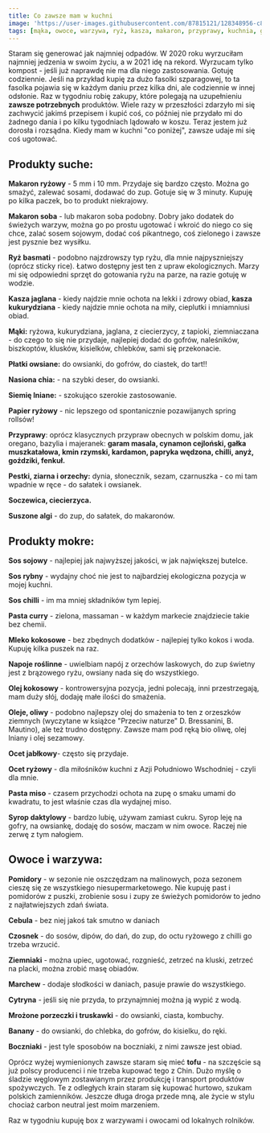 ```yaml
---
title: Co zawsze mam w kuchni
image: 'https://user-images.githubusercontent.com/87815121/128348956-c8d1e2c1-afca-4a91-986f-2370ca6b0581.jpeg'
tags: [mąka, owoce, warzywa, ryż, kasza, makaron, przyprawy, kuchnia, gotowanie, zapasy, jedzenie, olej kokosowy, pasta miso]
---
```


Staram się generować jak najmniej odpadów. W 2020 roku wyrzuciłam najmniej jedzenia w swoim życiu, a w 2021 idę na rekord. Wyrzucam tylko kompost - jeśli już naprawdę nie ma dla niego zastosowania. Gotuję codziennie. Jeśli na przykład kupię za dużo fasolki szparagowej, to ta fasolka pojawia się w każdym daniu przez kilka dni, ale codziennie w innej odsłonie. Raz w tygodniu robię zakupy, które polegają na uzupełnieniu **zawsze potrzebnych** produktów. Wiele razy w przeszłości zdarzyło mi się zachwycić jakimś przepisem i kupić coś, co później nie przydało mi do żadnego dania i po kilku tygodniach lądowało w koszu. Teraz jestem już dorosła i rozsądna. Kiedy mam w kuchni "co poniżej", zawsze udaje mi się coś ugotować. 

## Produkty suche:

**Makaron ryżowy** - 5 mm i 10 mm. Przydaje się bardzo często. Można go smażyć, zalewać sosami, dodawać do zup. Gotuje się w 3 minuty. Kupuję po kilka paczek, bo to produkt niekrajowy.

**Makaron soba** - lub makaron soba podobny. Dobry jako dodatek do świeżych warzyw, można go po prostu ugotować i wkroić do niego co się chce, zalać sosem sojowym, dodać coś pikantnego, coś zielonego i zawsze jest pysznie bez wysiłku. 

**Ryż basmati** - podobno najzdrowszy typ ryżu, dla mnie najpyszniejszy (oprócz sticky rice). Łatwo dostępny jest ten z upraw ekologicznych. Marzy mi się odpowiedni sprzęt do gotowania ryżu na parze, na razie gotuję w wodzie.

**Kasza jaglana** - kiedy najdzie mnie ochota na lekki i zdrowy obiad, **kasza kukurydziana** - kiedy najdzie mnie ochota na miły, cieplutki i mniamniusi obiad.

**Mąki:** ryżowa, kukurydziana, jaglana, z ciecierzycy, z tapioki, ziemniaczana - do czego to się nie przydaje, najlepiej dodać do gofrów, naleśników, biszkoptów, klusków, kisielków, chlebków, sami się przekonacie.

**Płatki owsiane:** do owsianki, do gofrów, do ciastek, do tart!!

**Nasiona chia:** - na szybki deser, do owsianki.

**Siemię lniane:** - szokująco szerokie zastosowanie.

**Papier ryżowy** - nic lepszego od spontanicznie pozawijanych spring rollsów!

**Przyprawy**: oprócz klasycznych przypraw obecnych w polskim domu, jak oregano, bazylia i majeranek: **garam masala, cynamon cejloński, gałka muszkatałowa, kmin rzymski, kardamon, papryka wędzona, chilli, anyż, goździki, fenkuł.**

**Pestki, ziarna i orzechy:** dynia, słonecznik, sezam, czarnuszka - co mi tam wpadnie w ręce - do sałatek i owsianek.

**Soczewica, ciecierzyca.**

**Suszone algi** - do zup, do sałatek, do makaronów.

## Produkty mokre:

**Sos sojowy** - najlepiej jak najwyższej jakości, w jak największej butelce.

**Sos rybny** - wydajny choć nie jest to najbardziej ekologiczna pozycja w mojej kuchni.

**Sos chilli** - im ma mniej składników tym lepiej.

**Pasta curry** - zielona, massaman - w każdym markecie znajdziecie takie bez chemii.

**Mleko kokosowe** - bez zbędnych dodatków - najlepiej tylko kokos i woda. Kupuję kilka puszek na raz.

**Napoje roślinne** - uwielbiam napój z orzechów laskowych, do zup świetny jest z brązowego ryżu, owsiany nada się do wszystkiego. 

**Olej kokosowy** - kontrowersyjna pozycja, jedni polecają, inni przestrzegają, mam duży słój, dodaję małe ilości do smażenia. 

**Oleje, oliwy** - podobno najlepszy olej do smażenia to ten z orzeszków ziemnych (wyczytane w książce "Przeciw naturze" D. Bressanini, B. Mautino), ale też trudno dostępny. Zawsze mam pod ręką bio oliwę, olej lniany i olej sezamowy.

**Ocet jabłkowy**- często się przydaje.

**Ocet ryżowy** - dla miłośników kuchni z Azji Południowo Wschodniej - czyli dla mnie.

**Pasta miso** - czasem przychodzi ochota na zupę o smaku umami do kwadratu, to jest właśnie czas dla wydajnej miso. 

**Syrop daktylowy** - bardzo lubię, używam zamiast cukru. Syrop leję na gofry, na owsiankę, dodaję do sosów, maczam w nim owoce. Raczej nie zerwę z tym nałogiem.

## Owoce i warzywa:

**Pomidory** - w sezonie nie oszczędzam na malinowych, poza sezonem cieszę się ze wszystkiego niesupermarketowego. Nie kupuję past i pomidorów z puszki, zrobienie sosu i zupy ze świeżych pomidorów to jedno z najłatwiejszych zdań świata.

**Cebula** - bez niej jakoś tak smutno w daniach

**Czosnek** - do sosów, dipów, do dań, do zup, do octu ryżowego z chilli go trzeba wrzucić.

**Ziemniaki** - można upiec, ugotować, rozgnieść, zetrzeć na kluski, zetrzeć na placki, można zrobić masę obiadów.

**Marchew** - dodaje słodkości w daniach, pasuje prawie do wszystkiego.

**Cytryna** - jeśli się nie przyda, to przynajmniej można ją wypić z wodą.

**Mrożone porzeczki i truskawki** - do owsianki, ciasta, kombuchy.

**Banany** - do owsianki, do chlebka, do gofrów, do kisielku, do ręki.

**Boczniaki** - jest tyle sposobów na boczniaki, z nimi zawsze jest obiad.

Oprócz wyżej wymienionych zawsze staram się mieć **tofu** - na szczęście są już polscy producenci i nie trzeba kupować tego z Chin. Dużo myślę o śladzie węglowym zostawianym przez produkcję i transport produktów spożywczych. Te z odległych krain staram się kupować hurtowo, szukam polskich zamienników. Jeszcze długa droga przede mną, ale życie w stylu chociaż carbon neutral jest moim marzeniem.

Raz w tygodniu kupuję box z warzywami i owocami od lokalnych rolników.


